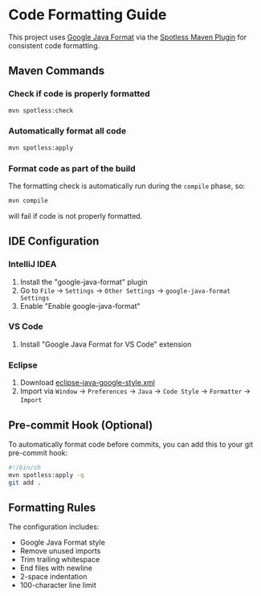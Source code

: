 # Code Formatting Guide

This project uses [Google Java Format](https://github.com/google/google-java-format) via the [Spotless Maven Plugin](https://github.com/diffplug/spotless) for consistent code formatting.

## Maven Commands

### Check if code is properly formatted
```bash
mvn spotless:check
```

### Automatically format all code
```bash
mvn spotless:apply
```

### Format code as part of the build
The formatting check is automatically run during the `compile` phase, so:
```bash
mvn compile
```
will fail if code is not properly formatted.

## IDE Configuration

### IntelliJ IDEA
1. Install the "google-java-format" plugin
2. Go to `File` → `Settings` → `Other Settings` → `google-java-format Settings`
3. Enable "Enable google-java-format"

### VS Code
1. Install "Google Java Format for VS Code" extension

### Eclipse
1. Download [eclipse-java-google-style.xml](https://github.com/google/styleguide/blob/gh-pages/eclipse-java-google-style.xml)
2. Import via `Window` → `Preferences` → `Java` → `Code Style` → `Formatter` → `Import`

## Pre-commit Hook (Optional)

To automatically format code before commits, you can add this to your git pre-commit hook:
```bash
#!/bin/sh
mvn spotless:apply -q
git add .
```

## Formatting Rules

The configuration includes:
- Google Java Format style
- Remove unused imports
- Trim trailing whitespace
- End files with newline
- 2-space indentation
- 100-character line limit 
